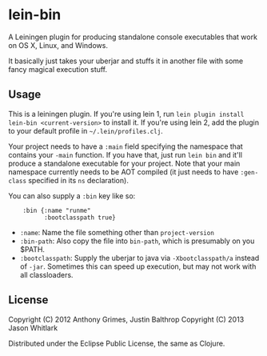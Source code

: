 # lein-bin

A Leiningen plugin for producing standalone console executables that
work on OS X, Linux, and Windows.

It basically just takes your uberjar and stuffs it in another file
with some fancy magical execution stuff.

## Usage

This is a leiningen plugin. If you're using lein 1, run `lein plugin
install lein-bin <current-version>` to install it.  If you're using
lein 2, add the plugin to your default profile in
`~/.lein/profiles.clj`.

Your project needs to have a `:main` field specifying the namespace
that contains your `-main` function.  If you have that, just run `lein
bin` and it'll produce a standalone executable for your project. Note
that your main namespace currently needs to be AOT compiled (it just
needs to have `:gen-class` specified in its `ns` declaration).

You can also supply a `:bin` key like so:

        :bin {:name "runme"
              :bootclasspath true}

  * `:name`: Name the file something other than `project-version`
  * `:bin-path`: Also copy the file into `bin-path`, which is presumably on you $PATH.
  * `:bootclasspath`: Supply the uberjar to java via `-Xbootclasspath/a` instead of `-jar`.  Sometimes this can speed up execution, but may not work with all classloaders.

## License

Copyright (C) 2012 Anthony Grimes, Justin Balthrop
Copyright (C) 2013 Jason Whitlark

Distributed under the Eclipse Public License, the same as Clojure.

